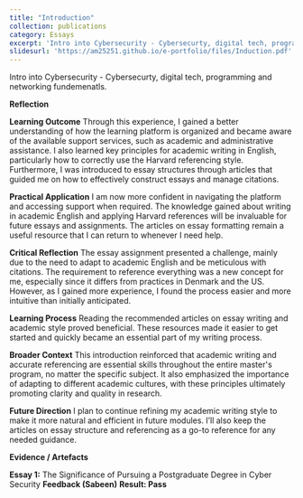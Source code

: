 ```yaml
---
title: "Introduction"
collection: publications
category: Essays
excerpt: 'Intro into Cybersecurity - Cybersecurty, digital tech, programming and networking fundemenatls.'
slidesurl: 'https://am25251.github.io/e-portfolio/files/Induction.pdf'
---
```

Intro into Cybersecurity - Cybersecurty, digital tech, programming and networking fundemenatls.

**Reflection**

**Learning Outcome**
Through this experience, I gained a better understanding of how the learning platform is organized and became aware of the available support services, such as academic and administrative assistance. I also learned key principles for academic writing in English, particularly how to correctly use the Harvard referencing style. Furthermore, I was introduced to essay structures through articles that guided me on how to effectively construct essays and manage citations.

**Practical Application**
I am now more confident in navigating the platform and accessing support when required. The knowledge gained about writing in academic English and applying Harvard references will be invaluable for future essays and assignments. The articles on essay formatting remain a useful resource that I can return to whenever I need help.

**Critical Reflection**
The essay assignment presented a challenge, mainly due to the need to adapt to academic English and be meticulous with citations. The requirement to reference everything was a new concept for me, especially since it differs from practices in Denmark and the US. However, as I gained more experience, I found the process easier and more intuitive than initially anticipated.

**Learning Process**
Reading the recommended articles on essay writing and academic style proved beneficial. These resources made it easier to get started and quickly became an essential part of my writing process.

**Broader Context**
This introduction reinforced that academic writing and accurate referencing are essential skills throughout the entire master's program, no matter the specific subject. It also emphasized the importance of adapting to different academic cultures, with these principles ultimately promoting clarity and quality in research.

**Future Direction**
I plan to continue refining my academic writing style to make it more natural and efficient in future modules. I’ll also keep the articles on essay structure and referencing as a go-to reference for any needed guidance.

**Evidence / Artefacts**

**Essay 1:** The Significance of Pursuing a Postgraduate Degree in Cyber Security
    **Feedback (Sabeen)**
      **Result: Pass**


